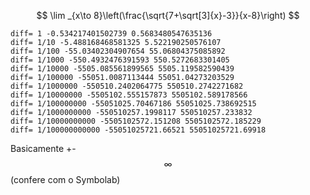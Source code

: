 $$
\lim _{x\to 8}\left(\frac{\sqrt{7+\sqrt[3]{x}-3}}{x-8}\right)
$$

```
diff= 1 -0.534217401502739 0.5683480547635136
diff= 1/10 -5.488168468581325 5.522190250576107
diff= 1/100 -55.03402304907654 55.06804375085892
diff= 1/1000 -550.4932476391593 550.5272683301405
diff= 1/10000 -5505.085561899565 5505.119582590439
diff= 1/100000 -55051.0087113444 55051.04273203529
diff= 1/1000000 -550510.2402064775 550510.2742271682
diff= 1/10000000 -5505102.555157873 5505102.589178566
diff= 1/100000000 -55051025.70467186 55051025.738692515
diff= 1/1000000000 -550510257.1998117 550510257.233832
diff= 1/10000000000 -5505102572.151208 5505102572.185229
diff= 1/100000000000 -55051025721.66521 55051025721.69918
```

Basicamente +- $$\infty$$ (confere com o Symbolab)
